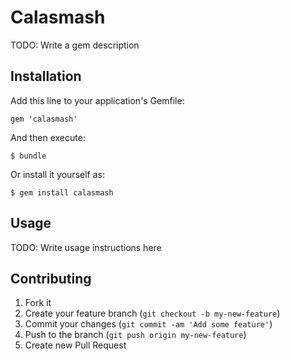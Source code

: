 # Calasmash

TODO: Write a gem description

## Installation

Add this line to your application's Gemfile:

    gem 'calasmash'

And then execute:

    $ bundle

Or install it yourself as:

    $ gem install calasmash

## Usage

TODO: Write usage instructions here

## Contributing

1. Fork it
2. Create your feature branch (`git checkout -b my-new-feature`)
3. Commit your changes (`git commit -am 'Add some feature'`)
4. Push to the branch (`git push origin my-new-feature`)
5. Create new Pull Request
